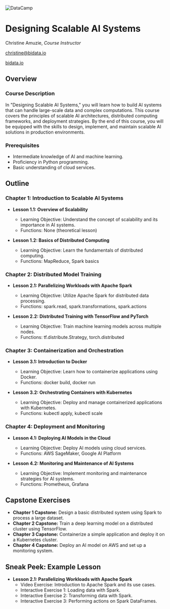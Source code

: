 ![DataCamp](https://miro.medium.com/v2/resize:fit:1400/1*ypaDdrohdvItEcGEKcf7rg.png)

# Designing Scalable AI Systems

Christine Amuzie, _Course Instructor_

christine@bidata.io

[bidata.io](https://bidata.io)

[//]: # ( ## Step 1: Brainstorming)
[//]: 
<-- (### What problem(s) will students learn how to solve?) -->


[//]: # ( - Design and implement scalable AI systems that can handle large-scale data.)
[//]: # ( - Understand the architecture and components of scalable AI solutions.)
[//]: # ( - Optimize AI models for performance and efficiency in production environments.)

[//]: # (### What are the learning objectives of the course?)
[//]: # (- Learn the principles of designing scalable AI architectures.)
[//]: # (- Gain hands-on experience with distributed computing frameworks.)
[//]: # (- Understand how to deploy AI models in scalable production environments.)
[//]: # (- Learn techniques for monitoring and maintaining AI systems at scale.)

[//]: # (### What technologies, packages, or functions will students use?)
[//]: # (- Apache Spark)
[//]: # (- TensorFlow and PyTorch for distributed model training)
[//]: # (- Kubernetes for container orchestration)
[//]: # (- Docker for containerization)
[//]: # (- AWS, GCP, or Azure for cloud services)
[//]: # (- Kafka for data streaming)

[//]: # (### What terms or jargon will you define?)
[//]: # (- Scalability)
[//]: # (- Distributed computing)
[//]: # (- Containerization)
[//]: # (- Orchestration)
[//]: # (- Load balancing)
[//]: # (- Fault tolerance)

[//]: # (### What analogies or heuristics will you use?)
[//]: # (- Comparing single-node and multi-node processing to illustrate the benefits of distributed computing.)
[//]:<-- # - Using the analogy of building a house to explain the importance of a strong foundation (architecture) in AI systems. -->


[//]: # (### What mistakes or misconceptions do you expect?)
[//]: # (- Confusion between scalability and performance optimization.)
[//]: # (- Misunderstanding the complexity of distributed systems.)
[//]: # (- Overlooking the importance of monitoring and maintenance in production environments.)

[//]: # (### What datasets will you use?)
[//]: # (- Publicly available large-scale datasets, such as ImageNet or the Common Crawl dataset.)
[//]: # (- Simulated datasets to illustrate specific scalability challenges.)

[//]: # (## Step 2: Who Is This Course for?)
[//]: # (- Intermediate to advanced learners with experience in AI and machine learning.)
[//]: # (- Data scientists and engineers looking to scale their AI solutions.)
[//]: # (- Professionals with a background in programming and basic knowledge of cloud services.)

[//]: # (## Step 3: Course Outline)

## Overview

### Course Description
In "Designing Scalable AI Systems," you will learn how to build AI systems that can handle large-scale data and complex computations. This course covers the principles of scalable AI architectures, distributed computing frameworks, and deployment strategies. By the end of this course, you will be equipped with the skills to design, implement, and maintain scalable AI solutions in production environments.

### Prerequisites
- Intermediate knowledge of AI and machine learning.
- Proficiency in Python programming.
- Basic understanding of cloud services.


## Outline

### Chapter 1: Introduction to Scalable AI Systems
- **Lesson 1.1: Overview of Scalability**
  - Learning Objective: Understand the concept of scalability and its importance in AI systems.
  - Functions: None (theoretical lesson)

- **Lesson 1.2: Basics of Distributed Computing**
  - Learning Objective: Learn the fundamentals of distributed computing.
  - Functions: MapReduce, Spark basics

### Chapter 2: Distributed Model Training
- **Lesson 2.1: Parallelizing Workloads with Apache Spark**
  - Learning Objective: Utilize Apache Spark for distributed data processing.
  - Functions: spark.read, spark.transformations, spark.actions

- **Lesson 2.2: Distributed Training with TensorFlow and PyTorch**
  - Learning Objective: Train machine learning models across multiple nodes.
  - Functions: tf.distribute.Strategy, torch.distributed

### Chapter 3: Containerization and Orchestration
- **Lesson 3.1: Introduction to Docker**
  - Learning Objective: Learn how to containerize applications using Docker.
  - Functions: docker build, docker run

- **Lesson 3.2: Orchestrating Containers with Kubernetes**
  - Learning Objective: Deploy and manage containerized applications with Kubernetes.
  - Functions: kubectl apply, kubectl scale

### Chapter 4: Deployment and Monitoring
- **Lesson 4.1: Deploying AI Models in the Cloud**
  - Learning Objective: Deploy AI models using cloud services.
  - Functions: AWS SageMaker, Google AI Platform

- **Lesson 4.2: Monitoring and Maintenance of AI Systems**
  - Learning Objective: Implement monitoring and maintenance strategies for AI systems.
  - Functions: Prometheus, Grafana

[//]: # (## Step 4: Capstone Exercises)
## Capstone Exercises
- **Chapter 1 Capstone:** Design a basic distributed system using Spark to process a large dataset.
- **Chapter 2 Capstone:** Train a deep learning model on a distributed cluster using TensorFlow.
- **Chapter 3 Capstone:** Containerize a simple application and deploy it on a Kubernetes cluster.
- **Chapter 4 Capstone:** Deploy an AI model on AWS and set up a monitoring system.

[//]: # (## Step 5: Build ONE complete lesson in the Teach editor)
## Sneak Peek: Example Lesson
- **Lesson 2.1: Parallelizing Workloads with Apache Spark**
  - Video Exercise: Introduction to Apache Spark and its use cases.
  - Interactive Exercise 1: Loading data with Spark.
  - Interactive Exercise 2: Transforming data with Spark.
  - Interactive Exercise 3: Performing actions on Spark DataFrames.

[//]: # (## Step 6: Revisit Course Outline)
[//]: # (- Revisit and refine the outline after building the first complete lesson to ensure alignment with the overall course objectives and structure.)

[//]: # (## Step 7: Write Course Description and List Course Prerequisites)
